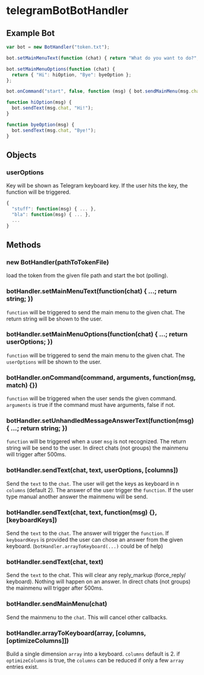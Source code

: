 # telegramBotBotHandler

## Example Bot

```js
var bot = new BotHandler("token.txt");

bot.setMainMenuText(function (chat) { return "What do you want to do?"; });

bot.setMainMenuOptions(function (chat) {
  return { "Hi": hiOption, "Bye": byeOption };
};

bot.onCommand("start", false, function (msg) { bot.sendMainMenu(msg.chat); })

function hiOption(msg) {
  bot.sendText(msg.chat, "Hi!");
}

function byeOption(msg) {
  bot.sendText(msg.chat, "Bye!");
}
```

## Objects

### userOptions
Key will be shown as Telegram keyboard key. If the user hits the key, the function will be triggered.
```js
{
  "stuff": function(msg) { ... },
  "bla": function(msg) { ... },
  ...
}
```

## Methods

### new BotHandler(pathToTokenFile)
load the token from the given file path and start the bot (polling).

### botHandler.setMainMenuText(function(chat) { ...; return string;  })
`function` will be triggered to send the main menu to the given chat. The return string will be shown to the user.

### botHandler.setMainMenuOptions(function(chat) { ...; return userOptions; })
`function` will be triggered to send the main menu to the given chat. The `userOptions` will be shown to the user.

### botHandler.onCommand(command, arguments, function(msg, match) {})
`function` will be triggered when the user sends the given command. `arguments` is true if the command must have arguments, false if not.

### botHandler.setUnhandledMessageAnswerText(function(msg) { ...; return string; })
`function` will be triggered when a user `msg` is not recognized. The return string will be send to the user. In direct chats (not groups) the mainmenu will trigger after 500ms.

### botHandler.sendText(chat, text, userOptions, [columns])
Send the `text` to the `chat`. The user will get the keys as keyboard in n `columns` (default 2). The answer of the user trigger the `function`. If the user type manual another answer the mainmenu will be send.

### botHandler.sendText(chat, text, function(msg) {}, [keyboardKeys])
Send the `text` to the `chat`. The answer will trigger the `function`. If `keyboardKeys` is provided the user can chose an answer from the given keyboard. (`botHandler.arrayToKeyboard(...)` could be of help)

### botHandler.sendText(chat, text)
Send the `text` to the chat. This will clear any reply_markup (force_reply/ keyboard). Nothing will happen on an answer. In direct chats (not groups) the mainmenu will trigger after 500ms.

### botHandler.sendMainMenu(chat)
Send the mainmenu to the `chat`. This will cancel other callbacks.

### botHandler.arrayToKeyboard(array, [columns, [optimizeColumns]])
Build a single dimension `array` into a keyboard. `columns` default is 2. if `optimizeColumns` is true, the `columns` can be reduced if only a few `array` entries exist.
